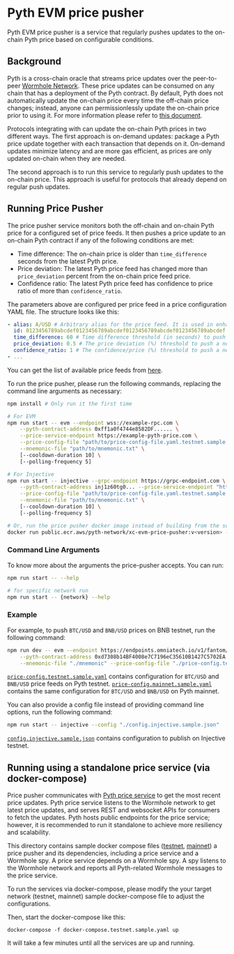 # Pyth EVM price pusher

Pyth EVM price pusher is a service that regularly pushes updates to the on-chain Pyth price based on configurable conditions.

## Background

Pyth is a cross-chain oracle that streams price updates over the peer-to-peer [Wormhole Network](https://wormholenetwork.com/).
These price updates can be consumed on any chain that has a deployment of the Pyth contract.
By default, Pyth does not automatically update the on-chain price every time the off-chain price changes;
instead, anyone can permissionlessly update the on-chain price prior to using it.
For more information please refer to [this document](../pyth-evm-js/README.md#how-pyth-works-on-evm-chains).

Protocols integrating with can update the on-chain Pyth prices in two different ways.
The first approach is on-demand updates: package a Pyth price update together with each transaction that depends on it.
On-demand updates minimize latency and are more gas efficient, as prices are only updated on-chain when they are needed.

The second approach is to run this service to regularly push updates to the on-chain price.
This approach is useful for protocols that already depend on regular push updates.

## Running Price Pusher

The price pusher service monitors both the off-chain and on-chain Pyth price for a configured set of price feeds.
It then pushes a price update to an on-chain Pyth contract if any of the following conditions are met:

- Time difference: The on-chain price is older than `time_difference` seconds
  from the latest Pyth price.
- Price deviation: The latest Pyth price feed has changed more than `price_deviation` percent
  from the on-chain price feed price.
- Confidence ratio: The latest Pyth price feed has confidence to price ratio of more than
  `confidence_ratio`.

The parameters above are configured per price feed in a price configuration YAML file. The structure looks like this:

```yaml
- alias: A/USD # Arbitrary alias for the price feed. It is used in enhance logging.
  id: 0123456789abcdef0123456789abcdef0123456789abcdef0123456789abcdef # id of a price feed, a 32-byte hex string.
  time_difference: 60 # Time difference threshold (in seconds) to push a newer price feed.
  price_deviation: 0.5 # The price deviation (%) threshold to push a newer price feed.
  confidence_ratio: 1 # The confidence/price (%) threshold to push a newer price feed.
- ...
```

You can get the list of available price feeds from
[here](https://pyth.network/developers/price-feed-ids/).

To run the price pusher, please run the following commands, replacing the command line arguments as necessary:

```sh
npm install # Only run it the first time

# For EVM
npm run start -- evm --endpoint wss://example-rpc.com \
    --pyth-contract-address 0xff1a0f4744e8582DF...... \
    --price-service-endpoint https://example-pyth-price.com \
    --price-config-file "path/to/price-config-file.yaml.testnet.sample.yaml" \
    --mnemonic-file "path/to/mnemonic.txt" \
    [--cooldown-duration 10] \
    [--polling-frequency 5]

# For Injective
npm run start -- injective --grpc-endpoint https://grpc-endpoint.com \
    --pyth-contract-address inj1z60tg0... --price-service-endpoint "https://example-pyth-price.com" \
    --price-config-file "path/to/price-config-file.yaml.testnet.sample.yaml" \
    --mnemonic-file "path/to/mnemonic.txt" \
    [--cooldown-duration 10] \
    [--polling-frequency 5]

# Or, run the price pusher docker image instead of building from the source
docker run public.ecr.aws/pyth-network/xc-evm-price-pusher:v<version> -- <above-arguments>
```

### Command Line Arguments

To know more about the arguments the price-pusher accepts. You can run:

```sh
npm run start -- --help

# for specific network run
npm run start -- {network} --help
```

### Example

For example, to push `BTC/USD` and `BNB/USD` prices on BNB testnet, run the following command:

```sh
npm run dev -- evm --endpoint https://endpoints.omniatech.io/v1/fantom/testnet/public \
    --pyth-contract-address 0xd7308b14BF4008e7C7196eC35610B1427C5702EA --price-service-endpoint https://xc-testnet.pyth.network \
    --mnemonic-file "./mnemonic" --price-config-file "./price-config.testnet.sample.yaml"
```

[`price-config.testnet.sample.yaml`](./price-config.testnet.sample.yaml) contains configuration for `BTC/USD`
and `BNB/USD` price feeds on Pyth testnet. [`price-config.mainnet.sample.yaml`](./price-config.mainnet.sample.yaml)
contains the same configuration for `BTC/USD` and `BNB/USD` on Pyth mainnet.

You can also provide a config file instead of providing command line options, run the following command:

```sh
npm run start -- injective --config "./config.injective.sample.json"
```

[`config.injective.sample.json`](./config.injective.sample.json) contains configuration to publish on Injective testnet.

## Running using a standalone price service (via docker-compose)

Price pusher communicates with [Pyth price service][] to get the most recent price updates. Pyth price service listens to the
Wormhole network to get latest price updates, and serves REST and websocket APIs for consumers to fetch the updates.
Pyth hosts public endpoints for the price service; however, it is recommended to run it standalone to achieve more resiliency and
scalability.

This directory contains sample docker compose files ([testnet](./docker-compose.testnet.sample.yaml),
[mainnet](./docker-compose.mainnet.sample.yaml)) a price pusher and its dependencies, including a
price service and a Wormhole spy. A price service depends on a Wormhole spy. A spy listens to the Wormhole
network and reports all Pyth-related Wormhole messages to the price service.

To run the services via docker-compose, please modify the your target network (testnet, mainnet) sample docker-compose file to adjust the configurations.

Then, start the docker-compose like this:

```
docker-compose -f docker-compose.testnet.sample.yaml up
```

It will take a few minutes until all the services are up and running.

[pyth price service]: https://github.com/pyth-network/pyth-crosschain/tree/main/price_service/server
